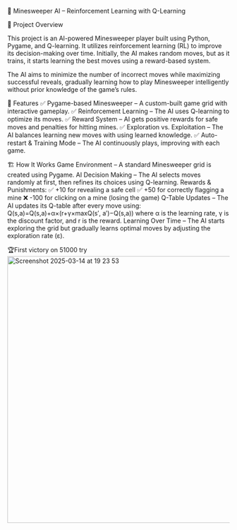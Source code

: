 🧠 Minesweeper AI – Reinforcement Learning with Q-Learning

🎯 Project Overview

This project is an AI-powered Minesweeper player built using Python, Pygame, and Q-learning. It utilizes reinforcement learning (RL) to improve its decision-making over time. Initially, the AI makes random moves, but as it trains, it starts learning the best moves using a reward-based system.
 
The AI aims to minimize the number of incorrect moves while maximizing successful reveals, gradually learning how to play Minesweeper intelligently without prior knowledge of the game’s rules.

🚀 Features
✅ Pygame-based Minesweeper – A custom-built game grid with interactive gameplay.
✅ Reinforcement Learning – The AI uses Q-learning to optimize its moves.
✅ Reward System – AI gets positive rewards for safe moves and penalties for hitting mines.
✅ Exploration vs. Exploitation – The AI balances learning new moves with using learned knowledge.
✅ Auto-restart & Training Mode – The AI continuously plays, improving with each game.

🏗️ How It Works
Game Environment – A standard Minesweeper grid is created using Pygame.
AI Decision Making – The AI selects moves randomly at first, then refines its choices using Q-learning.
Rewards & Punishments:
✅ +10 for revealing a safe cell
✅ +50 for correctly flagging a mine
❌ -100 for clicking on a mine (losing the game)
Q-Table Updates – The AI updates its Q-table after every move using:
  Q(s,a)=Q(s,a)+α×(r+γ×maxQ(s′, a′)−Q(s,a))
where α is the learning rate, γ is the discount factor, and r is the reward.
Learning Over Time – The AI starts exploring the grid but gradually learns optimal moves by adjusting the exploration rate (ε).

🏆First victory on 51000 try
<img width="604" alt="Screenshot 2025-03-14 at 19 23 53" src="https://github.com/user-attachments/assets/77429278-b1bf-42e7-9d12-cced75ad7174" />
